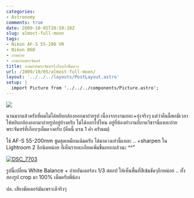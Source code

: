 ```yaml
---
categories:
- Astronomy
comments: true
date: 2009-10-05T20:50:18Z
slug: almost-full-moon
tags:
- Nikon AF-S 55-200 VR
- Nikon D60
- ภาพถ่าย
- ภาพภ่ายพระจันทร์
title: ภาพถ่ายพระจันทร์(เกือบ)เต็มดวง
url: /2009/10/05/almost-full-moon/
layout: '../../../layouts/PostLayout.astro'
setup: |
  import Picture from '../../../components/Picture.astro';
---
```


[![](https://armno.in.th/wp-content/uploads/ba5eba3351bd_121AD/DSC_7708_thumb.jpg)](https://armno.in.th/wp-content/uploads/ba5eba3351bd_121AD/DSC_7708.jpg)



นานมากแล้วครับที่ผมไม่ได้หยิบกล้องออกมาถ่ายรูป เนื่องจากงานเยอะ+ยุ่งจริงๆ แต่ว่าคืนนี้พอมีเวลาให้หยิบกล้องออกมาถ่ายรูปอยู่บ้างครับ ไม่ได้ออกไปไหน อยู่ที่ห้องทำงานที่ภาควิชาฯนี่แหละถ่าย พระจันทร์ที่เกือบๆเต็มดวงครับ (คืนนี้ แรม 1 ค่ำ ครับผม)



ใช้ AF-S 55-200mm ซูมสุดเหมือนเดิมครับ ได้มาดวงเท่านี้แหละ .. +sharpen ใน Lightroom 2 อีกนิดหน่อย ก็เห็นรายละเอียดเพิ่มขึ้นเยอะแล้วนะ ^^”



[![DSC_7703](https://armno.in.th/wp-content/uploads/ba5eba3351bd_121AD/DSC_7703_thumb.jpg)](https://armno.in.th/wp-content/uploads/ba5eba3351bd_121AD/DSC_7703.jpg)



รูปนี้เปลี่ยน White Balance + ถ่ายอันเดอร์ลง 1/3 สตอป ให้เห็นพื้นที่สีเข้มชัดๆอีกหน่อย .. ทั้งสองรูป crop มา 100% เต็มครับพี่น้อง



ปล. เสียงชัตเตอร์มันเพราะดีจริงๆ
